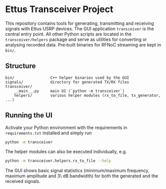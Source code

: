 # Ettus Transceiver Project

This repository contains tools for generating, transmitting and
receiving signals with Ettus USRP devices.  The GUI application
`transceiver` is the central entry point.  All other Python scripts are
located in the `transceiver/helpers` package and serve as utilities for
converting or analysing recorded data.  Pre‑built binaries for RFNoC
streaming are kept in `bin/`.

## Structure

```
bin/                C++ helper binaries used by the GUI
signals/            directory for generated TX/RX files
transceiver/
    __main__.py     main UI (`python -m transceiver`)
    helpers/        various helper modules (rx_to_file, tx_generator, ...)
```

## Running the UI

Activate your Python environment with the requirements in
`requirements.txt` installed and simply run

```bash
python -m transceiver
```

The helper modules can also be executed individually, e.g.

```bash
python -m transceiver.helpers.rx_to_file --help
```

The GUI shows basic signal statistics (minimum/maximum frequency, maximum
amplitude and 3\ dB bandwidth) for both the generated and the received
signals.

